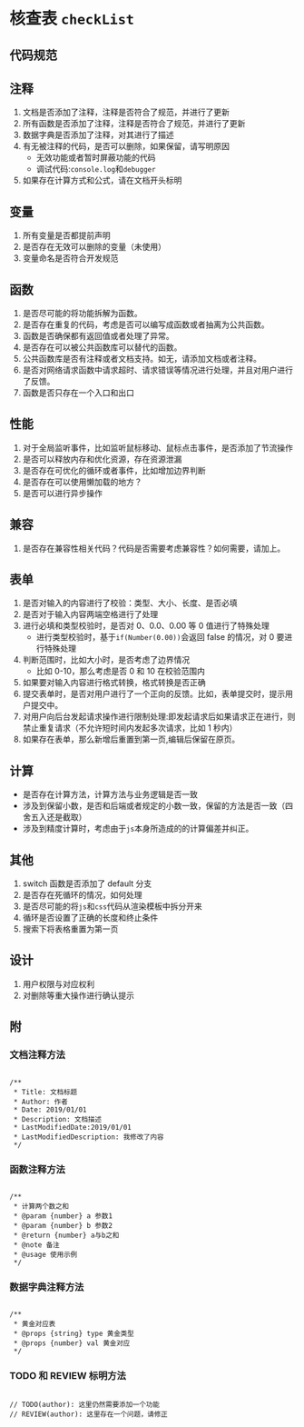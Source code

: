 # 核查表 `checkList`

## 代码规范

## 注释

1. 文档是否添加了注释，注释是否符合了规范，并进行了更新
2. 所有函数是否添加了注释，注释是否符合了规范，并进行了更新
3. 数据字典是否添加了注释，对其进行了描述
4. 有无被注释的代码，是否可以删除，如果保留，请写明原因
   - 无效功能或者暂时屏蔽功能的代码
   - 调试代码:`console.log`和`debugger`
5. 如果存在计算方式和公式，请在文档开头标明

## 变量

1. 所有变量是否都提前声明
2. 是否存在无效可以删除的变量（未使用）
3. 变量命名是否符合开发规范

## 函数

1. 是否尽可能的将功能拆解为函数。
2. 是否存在重复的代码，考虑是否可以编写成函数或者抽离为公共函数。
3. 函数是否确保都有返回值或者处理了异常。
4. 是否存在可以被公共函数库可以替代的函数。
5. 公共函数库是否有注释或者文档支持。如无，请添加文档或者注释。
6. 是否对网络请求函数中请求超时、请求错误等情况进行处理，并且对用户进行了反馈。
7. 函数是否只存在一个入口和出口

## 性能

1. 对于全局监听事件，比如监听鼠标移动、鼠标点击事件，是否添加了节流操作
2. 是否可以释放内存和优化资源，存在资源泄漏
3. 是否存在可优化的循环或者事件，比如增加边界判断
4. 是否存在可以使用懒加载的地方？
5. 是否可以进行异步操作

## 兼容

1. 是否存在兼容性相关代码？代码是否需要考虑兼容性？如何需要，请加上。

## 表单

1. 是否对输入的内容进行了校验：类型、大小、长度、是否必填
2. 是否对于输入内容两端空格进行了处理
3. 进行必填和类型校验时，是否对 0、0.0、0.00 等 0 值进行了特殊处理
   - 进行类型校验时，基于`if(Number(0.00))`会返回 false 的情况，对 0 要进行特殊处理
4. 判断范围时，比如大小时，是否考虑了边界情况
   - 比如 0-10，那么考虑是否 0 和 10 在校验范围内
5. 如果要对输入内容进行格式转换，格式转换是否正确
6. 提交表单时，是否对用户进行了一个正向的反馈。比如，表单提交时，提示用户提交中。
7. 对用户向后台发起请求操作进行限制处理:即发起请求后如果请求正在进行，则禁止重复请求（不允许短时间内发起多次请求，比如 1 秒内）
8. 如果存在表单，那么新增后重置到第一页,编辑后保留在原页。

## 计算

- 是否存在计算方法，计算方法与业务逻辑是否一致
- 涉及到保留小数，是否和后端或者规定的小数一致，保留的方法是否一致（四舍五入还是截取）
- 涉及到精度计算时，考虑由于`js`本身所造成的的计算偏差并纠正。

## 其他

1. switch 函数是否添加了 default 分支
2. 是否存在死循环的情况，如何处理
3. 是否尽可能的将`js`和`css`代码从渲染模板中拆分开来
4. 循环是否设置了正确的长度和终止条件
5. 搜索下将表格重置为第一页

## 设计

1. 用户权限与对应权利
2. 对删除等重大操作进行确认提示

## 附

### 文档注释方法

```

/**
 * Title: 文档标题
 * Author: 作者
 * Date: 2019/01/01
 * Description: 文档描述
 * LastModifiedDate:2019/01/01
 * LastModifiedDescription: 我修改了内容
 */

```

### 函数注释方法

```

/**
 * 计算两个数之和
 * @param {number} a 参数1
 * @param {number} b 参数2
 * @return {number} a与b之和
 * @note 备注
 * @usage 使用示例
 */

```

### 数据字典注释方法

```

/**
 * 黄金对应表
 * @props {string} type 黄金类型
 * @props {number} val 黄金对应
 */

```

### TODO 和 REVIEW 标明方法

```

// TODO(author): 这里仍然需要添加一个功能
// REVIEW(author): 这里存在一个问题，请修正

```
